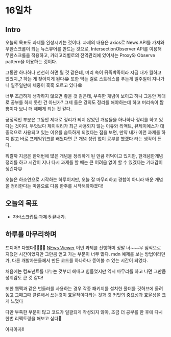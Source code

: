 # 16일차

## Intro

오늘의 목표도 과제를 완성시키는 것이다. 과제의 내용은 axios로 News API를 가져와 무한스크롤이 되는 뉴스뷰어를 만드는 것으로, IntersectionObserver API를 이용해 무한스크롤을 적용하고, 카테고리별로의 전역관리에 있어서는 Proxy와 Observe pattern을 이용하는 것이다.

그동안 하나하나 천천히 하면 될 것 같은데, 머리 속이 뒤죽박죽이라 지금 내가 뭘하고 있었지,,? 하는 게 잦아지게 된다😂 또한 먹는 걸로 스트레스를 푸는게 일주일이 지나가니 일주일만에 체중이 훅훅 오르고 있다😭

너무 조급하게 생각하지 않으면 좋을 것 같은데, 부족한 개념이 보이고 하니 그동안 제대로 공부를 하지 못한 건 아닌가? 그제 들은 강의도 정리를 해야하는데 하고 머리속이 짬뽕이다 보니 더 헤매게 되는 것 같다.

긍정적인 부분은 그동안 제대로 정리가 되지 않았던 개념들을 하나하나 정리를 하고 있다는 것이다. 무엇보다 제이쿼리가 최근 사용되지 않는 이유와 리액트, 뷰제이에스가 대중적으로 사용되고 있는 이유를 습득하게 되었다는 점을 보면, 만약 내가 이런 과제를 하지 않고 바로 프레임워크를 배웠다면 큰 개념 성립 없이 공부를 했겠다 라는 생각이 든다. 

뭐랄까 지금은 한꺼번에 많은 개념을 정리하게 된 만큼 허덕이고 있지만, 한개념한개념 정리를 하고 시간이 지나 다시 과제를 할 때는 큰 어려움 없이 할 수 있겠다는 기대감이 생긴다😊

오늘은 하소연으로 시작하는 하루이지만, 오늘 잘 마무리하고 경험이 아니라 배운 개념을 정리한다는 마음으로 다음 한주를 시작해봐야겠다!

## 오늘의 목표
- ~~자바스크립트 과제 5 끝내기.~~

## 하루를 마무리하며
드디어!! 다했다🥰🥰🥰🥰 [NEws Viewer](https://github.com/0seo8/Mission/tree/master/Javascript/News) 이번 과제를 진행하며 정말 너~~~무 심적으로 지쳤던 시간이었지만 그만큼 얻고 가는 부분이 너무 많다. mdn 예제를 보는 방법이라던가, 다른 개발자분들께서 만든 코드를 하나하나 뜯어볼 수 있는 시간이 되었다.

처음에는 컴포넌트를 나누는 것부터 헤매고 힘들었지만 역시 마무리를 하고 나면 그만큼 성취감도 큰 것 같다! 

또한 웹팩과 같은 번들러를 사용하는 경우 각종 패키지를 설치한 폴더를 깃허브에 올려놓고 그때그때 클론해서 쓰는것이 효율적이다라는 것과 깃 커밋의 중요성과 효율성을 크게 느꼈다

다만 부족한 부분이 많고 코드가 일괄되게 작성되지 않아, 조금 더 공부를 한 후에 다시 한번 리팩토링을 해보고 싶다🤗

아자아자!!


